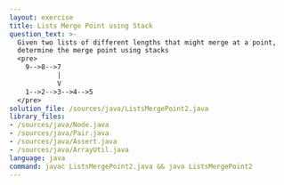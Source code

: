 ```yaml
---
layout: exercise
title: Lists Merge Point using Stack
question_text: >-
  Given two lists of different lengths that might merge at a point,
  determine the merge point using stacks
  <pre>
    9-->8-->7
            |
            V
    1-->2-->3-->4-->5
  </pre>
solution_file: /sources/java/ListsMergePoint2.java
library_files:
- /sources/java/Node.java
- /sources/java/Pair.java
- /sources/java/Assert.java
- /sources/java/ArrayUtil.java
language: java
command: javac ListsMergePoint2.java && java ListsMergePoint2
---
```


